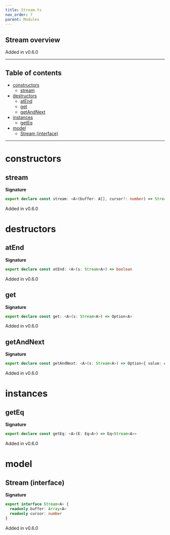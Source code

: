 ```yaml
---
title: Stream.ts
nav_order: 7
parent: Modules
---
```


## Stream overview

Added in v0.6.0

---

<h2 class="text-delta">Table of contents</h2>

- [constructors](#constructors)
  - [stream](#stream)
- [destructors](#destructors)
  - [atEnd](#atend)
  - [get](#get)
  - [getAndNext](#getandnext)
- [instances](#instances)
  - [getEq](#geteq)
- [model](#model)
  - [Stream (interface)](#stream-interface)

---

# constructors

## stream

**Signature**

```ts
export declare const stream: <A>(buffer: A[], cursor?: number) => Stream<A>
```

Added in v0.6.0

# destructors

## atEnd

**Signature**

```ts
export declare const atEnd: <A>(s: Stream<A>) => boolean
```

Added in v0.6.0

## get

**Signature**

```ts
export declare const get: <A>(s: Stream<A>) => Option<A>
```

Added in v0.6.0

## getAndNext

**Signature**

```ts
export declare const getAndNext: <A>(s: Stream<A>) => Option<{ value: A; next: Stream<A> }>
```

Added in v0.6.0

# instances

## getEq

**Signature**

```ts
export declare const getEq: <A>(E: Eq<A>) => Eq<Stream<A>>
```

Added in v0.6.0

# model

## Stream (interface)

**Signature**

```ts
export interface Stream<A> {
  readonly buffer: Array<A>
  readonly cursor: number
}
```

Added in v0.6.0
